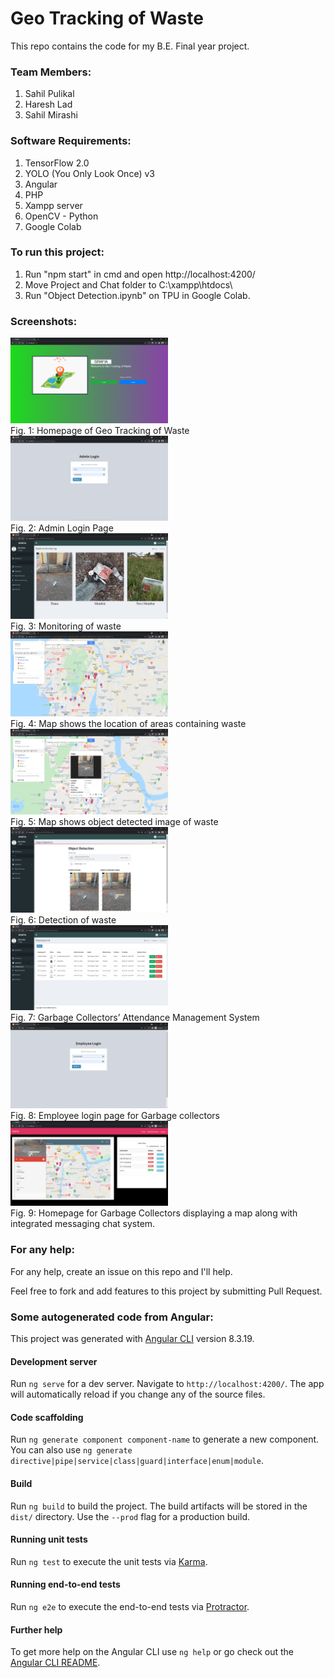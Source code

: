 # Geo Tracking of Waste
This repo contains the code for my B.E. Final year project.

### Team Members:
1. Sahil Pulikal
2. Haresh Lad
3. Sahil Mirashi

### Software Requirements:
1. TensorFlow 2.0
2. YOLO (You Only Look Once) v3
3. Angular
4. PHP
5. Xampp server
6. OpenCV - Python
7. Google Colab


### To run this project:
1. Run "npm start" in cmd and open http://localhost:4200/
2. Move Project and Chat folder to C:\xampp\htdocs\
3. Run "Object Detection.ipynb" on TPU in Google Colab.

### Screenshots:
<img src="Screenshots/1.png" width="50%" />
<figcaption>Fig. 1: Homepage of Geo Tracking of Waste</figcaption>
<img src="Screenshots/2.png" width="50%" />
<figcaption>Fig. 2: Admin Login Page</figcaption>
<img src="Screenshots/3.png" width="50%" />
<figcaption>Fig. 3: Monitoring of waste </figcaption>
<img src="Screenshots/4.png" width="50%" />
<figcaption>Fig. 4: Map shows the location of areas containing waste</figcaption>
<img src="Screenshots/5.png" width="50%" />
<figcaption>Fig. 5: Map shows object detected image of waste </figcaption>
<img src="Screenshots/6.png" width="50%" />
<figcaption>Fig. 6: Detection of waste</figcaption>
<img src="Screenshots/7.png" width="50%" />
<figcaption>Fig. 7: Garbage Collectors’ Attendance Management System</figcaption>
<img src="Screenshots/8.png" width="50%" />
<figcaption>Fig. 8: Employee login page for Garbage collectors</figcaption>
<img src="Screenshots/9.png" width="50%" />
<figcaption>Fig. 9: Homepage for Garbage Collectors displaying a map along with integrated messaging chat system.</figcaption>

### For any help:
For any help, create an issue on this repo and I'll help.

Feel free to fork and add features to this project by submitting Pull Request.


### Some autogenerated code from Angular:
This project was generated with [Angular CLI](https://github.com/angular/angular-cli) version 8.3.19.

#### Development server

Run `ng serve` for a dev server. Navigate to `http://localhost:4200/`. The app will automatically reload if you change any of the source files.

#### Code scaffolding

Run `ng generate component component-name` to generate a new component. You can also use `ng generate directive|pipe|service|class|guard|interface|enum|module`.

#### Build

Run `ng build` to build the project. The build artifacts will be stored in the `dist/` directory. Use the `--prod` flag for a production build.

#### Running unit tests

Run `ng test` to execute the unit tests via [Karma](https://karma-runner.github.io).

#### Running end-to-end tests

Run `ng e2e` to execute the end-to-end tests via [Protractor](http://www.protractortest.org/).

#### Further help

To get more help on the Angular CLI use `ng help` or go check out the [Angular CLI README](https://github.com/angular/angular-cli/blob/master/README.md).
